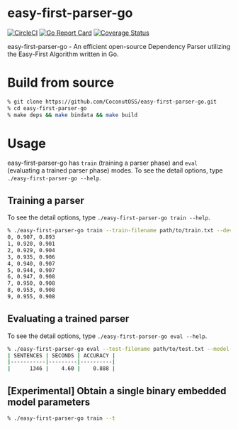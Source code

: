 # easy-first-parser-go
[![CircleCI](https://circleci.com/gh/CoconutOSS/easy-first-parser-go.svg?style=shield)](https://circleci.com/gh/CoconutOSS/easy-first-parser-go)
[![Go Report Card](https://goreportcard.com/badge/github.com/CoconutOSS/easy-first-parser-go)](https://goreportcard.com/report/github.com/CoconutOSS/easy-first-parser-go)
[![Coverage Status](https://coveralls.io/repos/github/CoconutOSS/easy-first-parser-go/badge.svg?branch=coveralls)](https://coveralls.io/github/CoconutOSS/easy-first-parser-go?branch=coveralls)

easy-first-parser-go - An efficient open-source Dependency Parser utilizing the Easy-First Algorithm written in Go.

# Build from source

```sh
% git clone https://github.com/CoconutOSS/easy-first-parser-go.git
% cd easy-first-parser-go
% make deps && make bindata && make build
```

# Usage
easy-first-parser-go has `train` (training a parser phase) and `eval` (evaluating a trained parser phase) modes. To see the detail options, type `./easy-first-parser-go --help`.

## Training a parser
To see the detail options, type `./easy-first-parser-go train --help`.

```sh
% ./easy-first-parser-go train --train-filename path/to/train.txt --dev-filename path/to/dev.txt --max-iter 10 --model-filename model.bin
0, 0.907, 0.893
1, 0.920, 0.901
2, 0.929, 0.904
3, 0.935, 0.906
4, 0.940, 0.907
5, 0.944, 0.907
6, 0.947, 0.908
7, 0.950, 0.908
8, 0.953, 0.908
9, 0.955, 0.908
```

## Evaluating a trained parser
To see the detail options, type `./easy-first-parser-go eval --help`.

```sh
% ./easy-first-parser-go eval --test-filename path/to/test.txt --model-filename model.bin
| SENTENCES | SECONDS | ACCURACY |
|-----------|---------|----------|
|      1346 |    4.60 |    0.888 |
```

## [Experimental] Obtain a single binary embedded model parameters

```sh
% ./easy-first-parser-go train --t